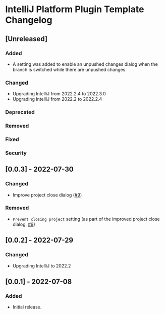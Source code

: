 <!-- Keep a Changelog guide -> https://keepachangelog.com -->

# IntelliJ Platform Plugin Template Changelog

## [Unreleased]
### Added
- A setting was added to enable an unpushed changes dialog when the branch is switched while there are unpushed changes.

### Changed
- Upgrading IntelliJ from 2022.2.4 to 2022.3.0
- Upgrading IntelliJ from 2022.2 to 2022.2.4

### Deprecated

### Removed

### Fixed

### Security

## [0.0.3] - 2022-07-30
### Changed
- Improve project close dialog ([#9](https://github.com/ChrisCarini/git-push-reminder-jetbrains-plugin/pull/9))

### Removed
- `Prevent closing project` setting (as part of the improved project close dialog, [#9](https://github.com/ChrisCarini/git-push-reminder-jetbrains-plugin/pull/9))

## [0.0.2] - 2022-07-29
### Changed
- Upgrading IntelliJ to 2022.2

## [0.0.1] - 2022-07-08
### Added
- Initial release.